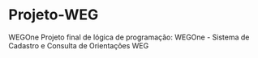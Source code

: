 # Projeto-WEG
WEGOne
Projeto final de lógica de programação: WEGOne - Sistema de Cadastro e Consulta de Orientações WEG

